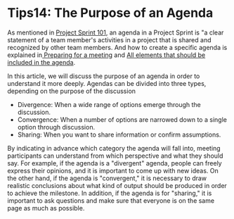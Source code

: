 # Tips14: The Purpose of an Agenda

As mentioned in [Project Sprint 101](../tutorial/project-sprint-101.md), an agenda in a Project Sprint is "a clear statement of a team member's activities in a project that is shared and recognized by other team members. And how to create a specific agenda is explained in[ Preparing for a meeting](../tutorial/2-1.md) and [All elements that should be included in the agenda](tips8.md).

In this article, we will discuss the purpose of an agenda in order to understand it more deeply. Agendas can be divided into three types, depending on the purpose of the discussion

* Divergence: When a wide range of options emerge through the discussion.
* Convergence: When a number of options are narrowed down to a single option through discussion.
* Sharing: When you want to share information or confirm assumptions.

By indicating in advance which category the agenda will fall into, meeting participants can understand from which perspective and what they should say. For example, if the agenda is a "divergent" agenda, people can freely express their opinions, and it is important to come up with new ideas. On the other hand, if the agenda is "convergent," it is necessary to draw realistic conclusions about what kind of output should be produced in order to achieve the milestone. In addition, if the agenda is for "sharing," it is important to ask questions and make sure that everyone is on the same page as much as possible.

